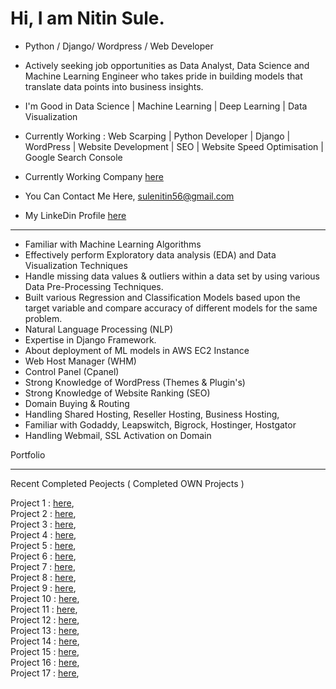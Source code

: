 # Hi, I am Nitin Sule.
* Python / Django/ Wordpress / Web Developer </b><br>

* Actively seeking job opportunities as Data Analyst, Data Science and Machine Learning Engineer who takes pride in building models that translate data points into business insights.

* I'm Good in Data Science | Machine Learning | Deep Learning | Data Visualization  

* Currently Working : Web Scarping | Python Developer | Django | WordPress | Website Development | SEO | Website Speed Optimisation | Google Search Console <br>

* Currently Working Company <a href="https://uja.in/" >here</a>

* You Can Contact Me Here, <a href="https://mail.google.com/mail/u/0/?tab=rm&ogbl#inbox" >sulenitin56@gmail.com<br>

* My LinkeDin Profile <a href="https://www.linkedin.com/in/nitin-sule/"> here</a>

<hr>

* Familiar with Machine Learning Algorithms
* Effectively perform Exploratory data analysis (EDA) and Data Visualization Techniques
* Handle missing data values & outliers within a data set by using various Data Pre-Processing Techniques. 
* Built various Regression and Classification Models based upon the target variable and compare accuracy of different models for the same problem.
* Natural Language Processing (NLP)
* Expertise in Django Framework.
* About deployment of ML models in AWS EC2 Instance
* Web Host Manager (WHM)
* Control Panel (Cpanel)
* Strong Knowledge of WordPress (Themes & Plugin's)
* Strong Knowledge of Website Ranking (SEO)
* Domain Buying & Routing
* Handling Shared Hosting, Reseller Hosting, Business Hosting,
* Familiar with Godaddy, Leapswitch, Bigrock, Hostinger, Hostgator
* Handling Webmail, SSL Activation on Domain

Portfolio
<hr>

Recent Completed Peojects ( Completed OWN Projects )

Project 1 : <a href="https://uja.in/" >here</a>,<br>
Project 2 : <a href="https://uja.in/jp" >here</a>,<br>
Project 3 : <a href="https://uja.in/it" >here</a>,<br>
Project 4 : <a href="https://uja.in/fr" >here</a>,<br>
Project 5 : <a href="https://uja.in/de" >here</a>,<br>
Project 6 : <a href="https://carvaanevents.com/" >here</a>,<br>
Project 7 : <a href="http://conceptroof.com/" >here</a>,<br>
Project 8 : <a href="https://www.rconstellation.com/" >here</a>,<br>
Project 9 : <a href="http://hemantjewellers.com/" >here</a>,<br>
Project 10 : <a href="https://phoenixenterprisesindia.com/" >here</a>,<br>
Project 11 : <a href="https://xpressvcs.com/" >here</a>,<br>
Project 12 : <a href="http://spica-group.com/" >here</a>,<br>
Project 13 : <a href="https://circasys.com/" >here</a>,<br>
Project 14 : <a href="https://femininepune.com/" >here</a>,<br>
Project 15 : <a href="https://neuroncharitabletrust.com/" >here</a>,<br>
Project 16 : <a href="https://ceratecgroup.com/" >here</a>,<br>
Project 17 : <a href="https://vantagecapital.in/" >here</a>,<br>

